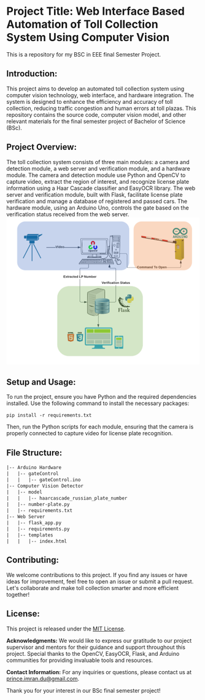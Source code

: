 # Project Title: Web Interface Based Automation of Toll Collection System Using Computer Vision

This is a repository for my BSC in EEE final Semester Project.

## **Introduction:**

This project aims to develop an automated toll collection system using computer
vision technology, web interface, and hardware integration. The system is
designed to enhance the efficiency and accuracy of toll collection, reducing
traffic congestion and human errors at toll plazas. This repository contains the
source code, computer vision model, and other relevant materials for the final
semester project of Bachelor of Science (BSc).

## **Project Overview:**

The toll collection system consists of three main modules: a camera and
detection module, a web server and verification module, and a hardware module.
The camera and detection module use Python and OpenCV to capture video, extract
the region of interest, and recognize license plate information using a Haar
Cascade classifier and EasyOCR library. The web server and verification module,
built with Flask, facilitate license plate verification and manage a database of
registered and passed cars. The hardware module, using an Arduino Uno, controls
the gate based on the verification status received from the web server.
![An Abstract Diagram](Documentations//Images/picture.png)

## **Setup and Usage:**

To run the project, ensure you have Python and the required dependencies
installed. Use the following command to install the necessary packages:

```
pip install -r requirements.txt
```

Then, run the Python scripts for each module, ensuring that the camera is
properly connected to capture video for license plate recognition.

## **File Structure:**

```
|-- Arduino Hardware
|   |-- gateControl
|   |   |-- gateControl.ino
|-- Computer Vision Detector
|   |-- model
|   |   |-- haarcascade_russian_plate_number
|   |-- number-plate.py
|   |-- requirements.txt
|-- Web Server
|   |-- flask_app.py
|   |-- requirements.py
|   |-- templates
|   |   |-- index.html
```

## **Contributing:**

We welcome contributions to this project. If you find any issues or have ideas
for improvement, feel free to open an issue or submit a pull request. Let's
collaborate and make toll collection smarter and more efficient together!

## **License:**

This project is released under the [MIT License](LICENSE).

**Acknowledgments:** We would like to express our gratitude to our project
supervisor and mentors for their guidance and support throughout this project.
Special thanks to the OpenCV, EasyOCR, Flask, and Arduino communities for
providing invaluable tools and resources.

**Contact Information:** For any inquiries or questions, please contact us at
prince.imran.du@gmail.com.

Thank you for your interest in our BSc final semester project!
